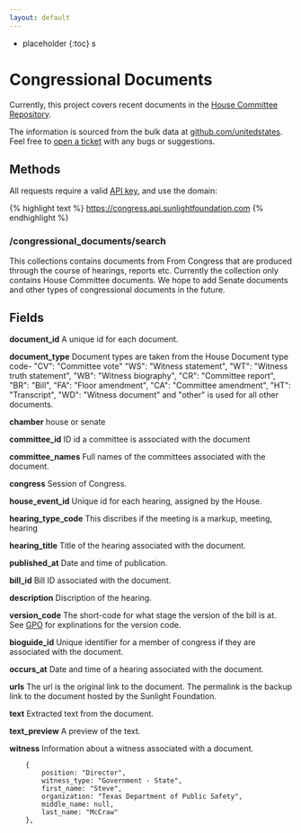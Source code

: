 ```yaml
---
layout: default
---
```



* placeholder
{:toc}
s
# Congressional Documents

Currently, this project covers recent documents in the [House Committee Repository](http://docs.house.gov/Committee/Committees.aspx).  

The information is sourced from the bulk data at [github.com/unitedstates](https://github.com/unitedstates/congress). Feel free to [open a ticket](https://github.com/unitedstates/congress/issues/new) with any bugs or suggestions.


## Methods

All requests require a valid [API key](index.html#parameters/api-key), and use the domain:

{% highlight text %}
https://congress.api.sunlightfoundation.com
{% endhighlight %}

### /congressional_documents/search

This collections contains documents from From Congress that are produced through the course of hearings, reports etc. Currently the collection only contains House Committee documents. We hope to add Senate documents and other types of congressional documents in the future.

## Fields

**document_id**
A unique id for each document.

**document_type**
Document types are taken from the House Document type code- "CV": "Committee vote" "WS": "Witness statement", "WT": "Witness truth statement", "WB": "Witness biography", "CR": "Committee report", "BR": "Bill", "FA": "Floor amendment",
"CA": "Committee amendment", "HT": "Transcript", "WD": "Witness document" and "other" is used for all other documents.

**chamber**
house or senate

**committee_id**
ID id a committee is associated with the document

**committee_names**
Full names of the committees associated with the document.

**congress**
Session of Congress.

**house_event_id**
Unique id for each hearing, assigned by the House.

**hearing_type_code**
This discribes if the meeting is a markup, meeting, hearing

**hearing_title**
Title of the hearing associated with the document.

**published_at**
Date and time of publication.

**bill_id**
Bill ID associated with the document. 

**description**
Discription of the hearing.

**version_code**
The short-code for what stage the version of the bill is at. See [GPO](http://www.gpo.gov/help/about_congressional_bills.htm) for explinations for the version code.

**bioguide_id**
Unique identifier for a member of congress if they are associated with the document.

**occurs_at**
Date and time of a hearing associated with the document. 

**urls**
The url is the original link to the document. The permalink is the backup link to the document hosted by the Sunlight Foundation. 

**text**
Extracted text from the document.

**text_preview**
A preview of the text. 

**witness**
Information about a witness associated with a document.

```
	{
		position: "Director",
		witness_type: "Government - State",
		first_name: "Steve",
		organization: "Texas Department of Public Safety",
		middle_name: null,
		last_name: "McCraw"
	},
```
